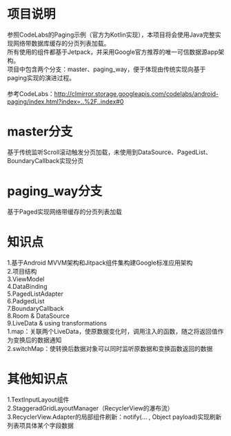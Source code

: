 项目说明
=========================
参照CodeLabs的Paging示例（官方为Kotlin实现），本项目将会使用Java完整实现网络带数据库缓存的分页列表加载。<br>
所有使用的组件都基于Jetpack，并采用Google官方推荐的唯一可信数据源app架构。<br>
项目中包含两个分支：master、paging_way，便于体现由传统实现向基于paging实现的演进过程。<br>
<br>
参考CodeLabs：http://clmirror.storage.googleapis.com/codelabs/android-paging/index.html?index=..%2F..index#0

master分支
=========================
基于传统监听Scroll滚动触发分页加载，未使用到DataSource、PagedList、BoundaryCallback实现分页

paging_way分支
=========================
基于Paged实现网络带缓存的分页列表加载

知识点
=========================
1.基于Android MVVM架构和Jitpack组件集构建Google标准应用架构<br>
2.项目结构<br>
3.ViewModel<br>
4.DataBinding<br>
5.PagedListAdapter<br>
6.PadgedList<br>
7.BoundaryCallback<br>
8.Room & DataSource<br>
9.LiveData & using transformations<br>
    1.map：关联两个LiveData，使原数据变化时，调用注入的函数，随之将返回值作为变换后的数据通知<br>
    2.switchMap：使转换后数据对象可以同时监听原数据和变换函数返回的数据<br>

其他知识点
=========================
1.TextInputLayout组件<br>
2.StaggeradGridLayoutManager（RecyclerView的瀑布流）<br>
3.RecyclerView.Adapter的局部组件刷新：notify(... , Object payload)实现刷新列表项具体某个字段数据